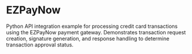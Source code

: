 # EZPayNow
Python API integration example for processing credit card transactions using the EZPayNow payment gateway. Demonstrates transaction request creation, signature generation, and response handling to determine transaction approval status.
